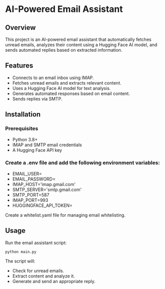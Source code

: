 # AI-Powered Email Assistant

## Overview
This project is an AI-powered email assistant that automatically fetches unread emails, analyzes their content using a Hugging Face AI model, and sends automated replies based on extracted information.

## Features
- Connects to an email inbox using IMAP.
- Fetches unread emails and extracts relevant content.
- Uses a Hugging Face AI model for text analysis.
- Generates automated responses based on email content.
- Sends replies via SMTP.

## Installation

### Prerequisites
- Python 3.8+
- IMAP and SMTP email credentials
- A Hugging Face API key

### Create a .env file and add the following environment variables:
- EMAIL_USER=
- EMAIL_PASSWORD=
- IMAP_HOST='imap.gmail.com'
- SMTP_SERVER='smtp.gmail.com'
- SMTP_PORT=587
- IMAP_PORT=993
- HUGGINGFACE_API_TOKEN=

Create a whitelist.yaml file for managing email whitelisting.

## Usage
Run the email assistant script:
```sh
python main.py
```
The script will:
- Check for unread emails.
- Extract content and analyze it.
- Generate and send an appropriate reply.
